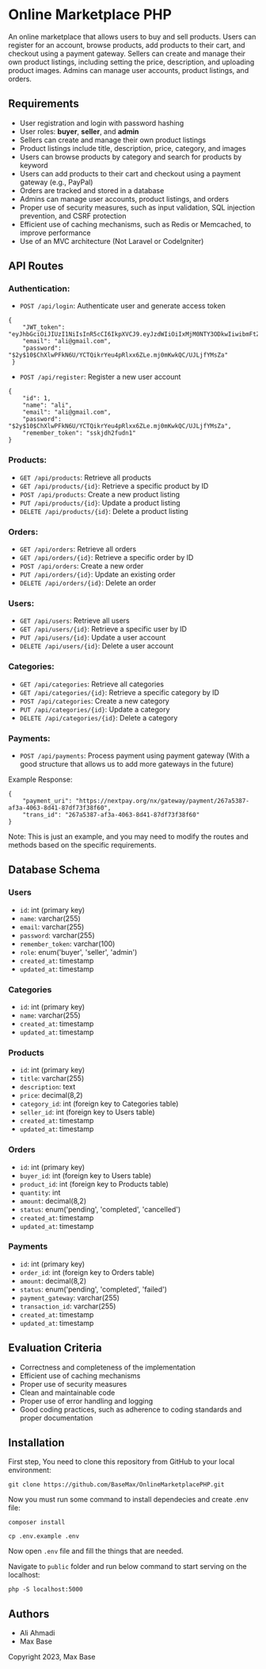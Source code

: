 # Online Marketplace PHP

An online marketplace that allows users to buy and sell products. Users can register for an account, browse products, add products to their cart, and checkout using a payment gateway. Sellers can create and manage their own product listings, including setting the price, description, and uploading product images. Admins can manage user accounts, product listings, and orders.

## Requirements

- User registration and login with password hashing
- User roles: **buyer**, **seller**, and **admin**
- Sellers can create and manage their own product listings
- Product listings include title, description, price, category, and images
- Users can browse products by category and search for products by keyword
- Users can add products to their cart and checkout using a payment gateway (e.g., PayPal)
- Orders are tracked and stored in a database
- Admins can manage user accounts, product listings, and orders
- Proper use of security measures, such as input validation, SQL injection prevention, and CSRF protection
- Efficient use of caching mechanisms, such as Redis or Memcached, to improve performance
- Use of an MVC architecture (Not Laravel or CodeIgniter)

## API Routes

### Authentication:

- `POST /api/login`: Authenticate user and generate access token

```console
{
    "JWT_token": "eyJhbGciOiJIUzI1NiIsInR5cCI6IkpXVCJ9.eyJzdWIiOiIxMjM0NTY3ODkwIiwibmFtZSI6IkpvaG4gRG9lIiwiaWF0IjoxNTE2MjM5MDIyfQ.SflKxwRJSMeKKF2QT4fwpMeJf36POk6yJV_adQssw5c",
    "email": "ali@gmail.com",
    "password": "$2y$10$ChXlwPFkN6U/YCTQikrYeu4pRlxx6ZLe.mj0mKwkQC/UJLjfYMsZa"
 }
```

- `POST /api/register`: Register a new user account

```console
{
    "id": 1,
    "name": "ali",
    "email": "ali@gmail.com",
    "password": "$2y$10$ChXlwPFkN6U/YCTQikrYeu4pRlxx6ZLe.mj0mKwkQC/UJLjfYMsZa",
    "remember_token": "sskjdh2fudn1"
}
```

### Products:

- `GET /api/products`: Retrieve all products
- `GET /api/products/{id}`: Retrieve a specific product by ID
- `POST /api/products`: Create a new product listing
- `PUT /api/products/{id}`: Update a product listing
- `DELETE /api/products/{id}`: Delete a product listing

### Orders:

- `GET /api/orders`: Retrieve all orders
- `GET /api/orders/{id}`: Retrieve a specific order by ID
- `POST /api/orders`: Create a new order
- `PUT /api/orders/{id}`: Update an existing order
- `DELETE /api/orders/{id}`: Delete an order

### Users:

- `GET /api/users`: Retrieve all users
- `GET /api/users/{id}`: Retrieve a specific user by ID
- `PUT /api/users/{id}`: Update a user account
- `DELETE /api/users/{id}`: Delete a user account

### Categories:

- `GET /api/categories`: Retrieve all categories
- `GET /api/categories/{id}`: Retrieve a specific category by ID
- `POST /api/categories`: Create a new category
- `PUT /api/categories/{id}`: Update a category
- `DELETE /api/categories/{id}`: Delete a category

### Payments:

- `POST /api/payments`: Process payment using payment gateway (With a good structure that allows us to add more gateways in the future)

Example Response:

```console
{
    "payment_uri": "https://nextpay.org/nx/gateway/payment/267a5387-af3a-4063-8d41-87df73f38f60",
    "trans_id": "267a5387-af3a-4063-8d41-87df73f38f60"
}
```

Note: This is just an example, and you may need to modify the routes and methods based on the specific requirements.

## Database Schema

### Users

- `id`: int (primary key)
- `name`: varchar(255)
- `email`: varchar(255)
- `password`: varchar(255)
- `remember_token`: varchar(100)
- `role`: enum('buyer', 'seller', 'admin')
- `created_at`: timestamp
- `updated_at`: timestamp

### Categories

- `id`: int (primary key)
- `name`: varchar(255)
- `created_at`: timestamp
- `updated_at`: timestamp

### Products

- `id`: int (primary key)
- `title`: varchar(255)
- `description`: text
- `price`: decimal(8,2)
- `category_id`: int (foreign key to Categories table)
- `seller_id`: int (foreign key to Users table)
- `created_at`: timestamp
- `updated_at`: timestamp

### Orders

- `id`: int (primary key)
- `buyer_id`: int (foreign key to Users table)
- `product_id`: int (foreign key to Products table)
- `quantity`: int
- `amount`: decimal(8,2)
- `status`: enum('pending', 'completed', 'cancelled')
- `created_at`: timestamp
- `updated_at`: timestamp

### Payments

- `id`: int (primary key)
- `order_id`: int (foreign key to Orders table)
- `amount`: decimal(8,2)
- `status`: enum('pending', 'completed', 'failed')
- `payment_gateway`: varchar(255)
- `transaction_id`: varchar(255)
- `created_at`: timestamp
- `updated_at`: timestamp

## Evaluation Criteria

- Correctness and completeness of the implementation
- Efficient use of caching mechanisms
- Proper use of security measures
- Clean and maintainable code
- Proper use of error handling and logging
- Good coding practices, such as adherence to coding standards and proper documentation

## Installation

First step, You need to clone this repository from GitHub to your local environment:

```console
git clone https://github.com/BaseMax/OnlineMarketplacePHP.git
```

Now you must run some command to install dependecies and create .env file:

```console
composer install
```
```console
cp .env.example .env
```

Now open `.env` file and fill the things that are needed.

Navigate to `public` folder and run below command to start serving on the localhost:

```console
php -S localhost:5000
```

## Authors

- Ali Ahmadi
- Max Base

Copyright 2023, Max Base
